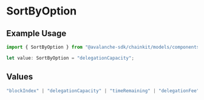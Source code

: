 # SortByOption

## Example Usage

```typescript
import { SortByOption } from "@avalanche-sdk/chainkit/models/components";

let value: SortByOption = "delegationCapacity";
```

## Values

```typescript
"blockIndex" | "delegationCapacity" | "timeRemaining" | "delegationFee" | "uptimePerformance"
```